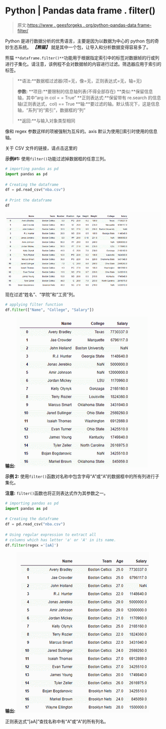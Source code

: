 # Python | Pandas data frame . filter()

> 原文:[https://www . geesforgeks . org/python-pandas-data frame-filter/](https://www.geeksforgeeks.org/python-pandas-dataframe-filter/)

Python 是进行数据分析的优秀语言，主要是因为以数据为中心的 python 包的奇妙生态系统。 ***【熊猫】*** 就是其中一个包，让导入和分析数据变得容易多了。

熊猫 `**dataframe.filter()**`功能用于根据指定索引中的标签对数据帧的行或列进行子集化。请注意，该例程不会对数据帧的内容进行过滤。筛选器应用于索引的标签。

> **语法:**数据框过滤器(项=无，像=无，正则表达式=无，轴=无)
> 
> **参数:**
> **项目:**要限制的信息轴列表(不得全部存在)
> **类似:**保留信息轴，其中“arg in col = = True”
> **正则表达式:**保留带有 re.search 的信息轴(正则表达式，col) == True
> **轴:**要过滤的轴。默认情况下，这是信息轴，“系列”的“索引”，数据框的“列”
> 
> **返回:**与输入对象类型相同

像和 regex 参数这样的项被强制为互斥的。axis 默认为使用[]索引时使用的信息轴。

关于 CSV 文件的链接，请点击这里的

**示例#1:** 使用`filter()`功能过滤掉数据框的任意三列。

```py
# importing pandas as pd
import pandas as pd

# Creating the dataframe 
df = pd.read_csv("nba.csv")

# Print the dataframe
df
```

![](img/91df4bc2a1ffaf34db12f463044623af.png)

现在过滤“姓名”、“学院”和“工资”列。

```py
# applying filter function 
df.filter(["Name", "College", "Salary"])
```

**输出:**
![](img/586fd18f2b3a3551d50ea9f423b9b5e4.png)

**示例 2:** 使用`filter()`函数对名称中包含字母“A”或“A”的数据框中的所有列进行子集化。

**注意:** `filter()`函数也将正则表达式作为其参数之一。

```py
# importing pandas as pd
import pandas as pd

# Creating the dataframe 
df = pd.read_csv("nba.csv")

# Using regular expression to extract all
# columns which has letter 'a' or 'A' in its name.
df.filter(regex ='[aA]')
```

**输出:**
![](img/cd261cac88b17951ad9ae027f7c564ac.png)

正则表达式“[aA]”查找名称中有“A”或“A”的所有列名。
